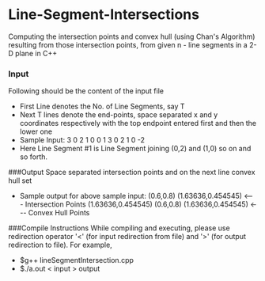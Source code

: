 # Line-Segment-Intersections
Computing the intersection points and convex hull (using Chan's Algorithm) resulting from those intersection points, from given n - line segments in a 2-D plane in C++

### Input 
Following should be the content of the input file
  - First Line denotes the No. of Line Segments, say T
  - Next T lines denote the end-points, space separated x and y coordinates respectively with the top endpoint           entered first and then the lower one
  - Sample Input:
    3
    0 2 1 0
    0 1 3 0
    2 1 0 -2
  - Here Line Segment #1 is Line Segment joining (0,2) and (1,0) so on and so forth.

###Output
Space separated intersection points and on the next line convex hull set
  - Sample output for above sample input:
    (0.6,0.8) (1.63636,0.454545)  <--- Intersection Points
    (1.63636,0.454545) (0.6,0.8) (1.63636,0.454545)  <--- Convex Hull Points

###Compile Instructions
While compiling and executing, please use redirection operator '<' (for input redirection from file) and '>' (for output redirection to file). For example,
  - $g++ lineSegmentIntersection.cpp
  - $./a.out < input > output



